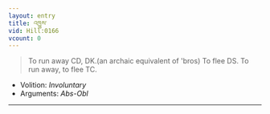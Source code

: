 ```yaml
---
layout: entry
title: འཁྱུས་
vid: Hill:0166
vcount: 0
---
```

> To run away CD, DK\.(an archaic equivalent of 'bros) To flee DS\. To run away, to flee TC\.

* Volition: _Involuntary_
* Arguments: _Abs-Obl_

---

